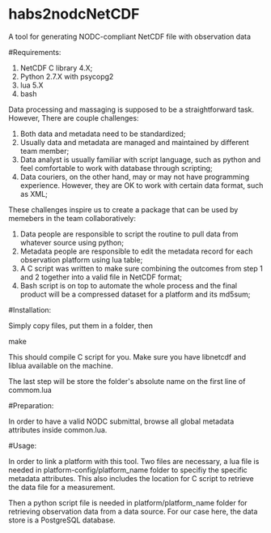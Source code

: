 # habs2nodcNetCDF
A tool for generating NODC-compliant NetCDF file with observation data

#Requirements:
1. NetCDF C library 4.X;
2. Python 2.7.X with psycopg2
3. lua 5.X
4. bash

Data processing and massaging is supposed to be a straightforward task. However, There are couple challenges:

1. Both data and metadata need to be standardized;
2. Usually data and metadata are managed and maintained by different team member;
3. Data analyst is usually familiar with script language, such as python and feel comfortable to work with database through scripting;
4. Data couriers, on the other hand, may or may not have programming experience. However, they are OK to work with certain data format, such as XML;

These challenges inspire us to create a package that can be used by memebers in the team collaboratively:

1. Data people are responsible to script the routine to pull data from whatever source using python;
2. Metadata people are responsible to edit the metadata record for each observation platform using lua table;
3. A C script was written to make sure combining the outcomes from step 1 and 2 together into a valid file in NetCDF format;
4. Bash script is on top to automate the whole process and the final product will be a compressed dataset for a platform and its md5sum;

#Installation:

Simply copy files, put them in a folder, then

make

This should compile C script for you. Make sure you have libnetcdf and liblua available on the machine.

The last step will be store the folder's absolute name on the first line of commom.lua


#Preparation:

In order to have a valid NODC submittal, browse all global metadata attributes inside common.lua.

#Usage:

In order to link a platform with this tool. Two files are necessary, a lua file is needed in platform-config/platform_name folder to specifiy the specific
metadata attributes. This also includes the location for C script to retrieve the data file for a measurement.

Then a python script file is needed in platform/platform_name folder for retrieving observation data from a data source. For our case here, the data store is 
a PostgreSQL database.
 

